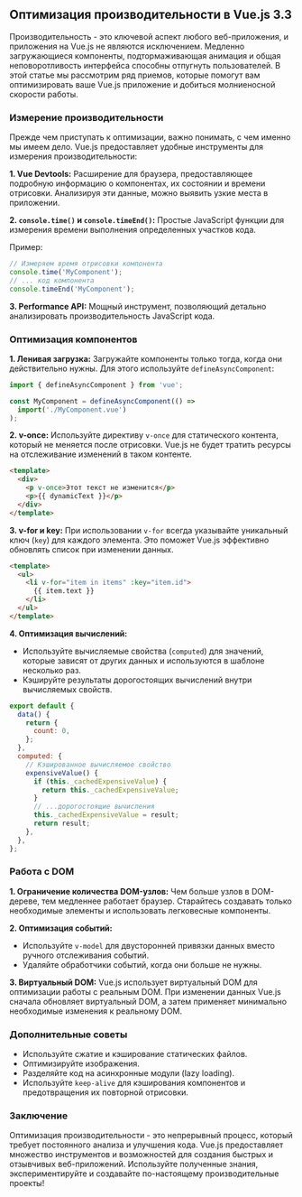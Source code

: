 ## Оптимизация производительности в Vue.js 3.3

Производительность - это ключевой аспект любого веб-приложения, и приложения на Vue.js не являются исключением. Медленно загружающиеся компоненты, подтормаживающая анимация и общая неповоротливость интерфейса способны отпугнуть пользователей. В этой статье мы рассмотрим ряд приемов, которые помогут вам оптимизировать ваше Vue.js приложение и добиться молниеносной скорости работы.

### Измерение производительности

Прежде чем приступать к оптимизации, важно понимать, с чем именно мы имеем дело. Vue.js предоставляет удобные инструменты для измерения производительности:

**1. Vue Devtools:**  Расширение для браузера, предоставляющее подробную информацию о компонентах, их состоянии и времени отрисовки. Анализируя эти данные, можно выявить узкие места в приложении.

**2. `console.time()` и `console.timeEnd()`:** Простые JavaScript функции для измерения времени выполнения определенных участков кода. 

Пример: 
```javascript
// Измеряем время отрисовки компонента
console.time('MyComponent');
// ... код компонента
console.timeEnd('MyComponent');
```

**3. Performance API:** Мощный инструмент, позволяющий детально анализировать производительность JavaScript кода.

### Оптимизация компонентов

**1. Ленивая загрузка:** Загружайте компоненты только тогда, когда они действительно нужны. Для этого используйте `defineAsyncComponent`:

```javascript
import { defineAsyncComponent } from 'vue';

const MyComponent = defineAsyncComponent(() =>
  import('./MyComponent.vue')
);
```

**2. v-once:** Используйте директиву `v-once` для статического контента, который не меняется после отрисовки. Vue.js не будет тратить ресурсы на отслеживание изменений в таком контенте.

```html
<template>
  <div>
    <p v-once>Этот текст не изменится</p>
    <p>{{ dynamicText }}</p>
  </div>
</template>
```

**3. v-for и key:** При использовании `v-for` всегда указывайте уникальный ключ (`key`) для каждого элемента. Это поможет Vue.js эффективно обновлять список при изменении данных.

```html
<template>
  <ul>
    <li v-for="item in items" :key="item.id">
      {{ item.text }}
    </li>
  </ul>
</template>
```

**4. Оптимизация вычислений:** 

- Используйте вычисляемые свойства (`computed`) для значений, которые зависят от других данных и используются в шаблоне несколько раз.
- Кэшируйте результаты дорогостоящих вычислений внутри вычисляемых свойств.

```javascript
export default {
  data() {
    return {
      count: 0,
    };
  },
  computed: {
    // Кэшированное вычисляемое свойство
    expensiveValue() {
      if (this._cachedExpensiveValue) {
        return this._cachedExpensiveValue;
      }
      // ...дорогостоящие вычисления
      this._cachedExpensiveValue = result;
      return result;
    },
  },
};
```

### Работа с DOM

**1. Ограничение количества DOM-узлов:** Чем больше узлов в DOM-дереве, тем медленнее работает браузер. Старайтесь создавать только необходимые элементы и использовать легковесные компоненты.

**2.  Оптимизация событий:** 

- Используйте `v-model` для двусторонней привязки данных вместо ручного отслеживания событий.
- Удаляйте обработчики событий, когда они больше не нужны.

**3. Виртуальный DOM:** Vue.js использует виртуальный DOM для оптимизации работы с реальным DOM. При изменении данных Vue.js сначала обновляет виртуальный DOM, а затем применяет минимально необходимые изменения к реальному DOM.

### Дополнительные советы

- Используйте сжатие и кэширование статических файлов.
- Оптимизируйте изображения.
- Разделяйте код на асинхронные модули (lazy loading).
- Используйте `keep-alive` для кэширования компонентов и предотвращения их повторной отрисовки.

### Заключение

Оптимизация производительности - это непрерывный процесс, который требует постоянного анализа и улучшения кода. Vue.js предоставляет множество инструментов и возможностей для создания быстрых и отзывчивых веб-приложений. Используйте полученные знания, экспериментируйте и создавайте по-настоящему производительные проекты! 
